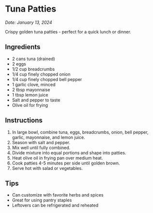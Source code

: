 # Tuna Patties

*Date: January 13, 2024*

Crispy golden tuna patties - perfect for a quick lunch or dinner.

## Ingredients
- 2 cans tuna (drained)
- 2 eggs
- 1/2 cup breadcrumbs
- 1/4 cup finely chopped onion
- 1/4 cup finely chopped bell pepper
- 1 garlic clove, minced
- 2 tbsp mayonnaise
- 1 tbsp lemon juice
- Salt and pepper to taste
- Olive oil for frying

## Instructions
1. In large bowl, combine tuna, eggs, breadcrumbs, onion, bell pepper, garlic, mayonnaise, and lemon juice.
2. Season with salt and pepper.
3. Mix well until fully combined.
4. Divide mixture into equal portions and shape into patties.
5. Heat olive oil in frying pan over medium heat.
6. Cook patties 4-5 minutes per side until golden brown.
7. Serve hot with salad or vegetables.

## Tips
- Can customize with favorite herbs and spices
- Great for using pantry staples
- Leftovers can be refrigerated and reheated